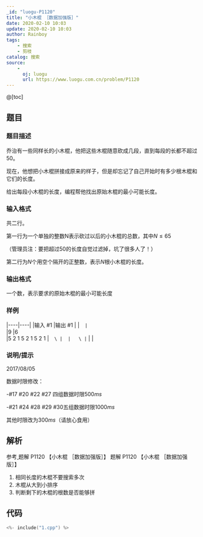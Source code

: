 ```yaml
---
_id: "luogu-P1120"
title: "小木棍 ［数据加强版］"
date: 2020-02-10 10:03
update: 2020-02-10 10:03
author: Rainboy
tags:
    - 搜索
    - 剪枝
catalog: 搜索
source: 
    - 
      oj: luogu
      url: https://www.luogu.com.cn/problem/P1120
---
```


@[toc]

## 题目



### 题目描述

乔治有一些同样长的小木棍，他把这些木棍随意砍成几段，直到每段的长都不超过$50$。

现在，他想把小木棍拼接成原来的样子，但是却忘记了自己开始时有多少根木棍和它们的长度。

给出每段小木棍的长度，编程帮他找出原始木棍的最小可能长度。




### 输入格式
共二行。

第一行为一个单独的整数N表示砍过以后的小木棍的总数，其中$N≤65$

（管理员注：要把超过$50$的长度自觉过滤掉，坑了很多人了！）

第二行为$N$个用空个隔开的正整数，表示$N$根小木棍的长度。




### 输出格式

一个数，表示要求的原始木棍的最小可能长度




### 样例

|----|----|
|输入 #1  |输出 #1  |
|```  |```  \
|9  |6  \
|5 2 1 5 2 1 5 2 1  |```  \
|  |   \
|```  |   |



### 说明/提示
2017/08/05

数据时限修改：

-#17 #20 #22 #27 四组数据时限$500ms$

-#21 #24 #28 #29 #30五组数据时限$1000ms$

其他时限改为$300ms$（请放心食用）



## 解析

参考[ ](https://www.luogu.com.cn/blog/Kaori/solution-p1120)
题解 P1120 【小木棍 ［数据加强版］】
题解 P1120 【小木棍 ［数据加强版］】

 1. 相同长度的木棍不要搜索多次
 1. 木棍从大到小排序
 1. 判断剩下的木棍的根数是否能够拼


## 代码

```c
<%- include("1.cpp") %>
```
